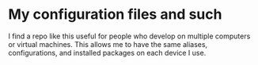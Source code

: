 # My configuration files and such

I find a repo like this useful for people who develop on multiple computers or virtual machines. 
This allows me to have the same aliases, configurations, and installed packages on each device I use. 